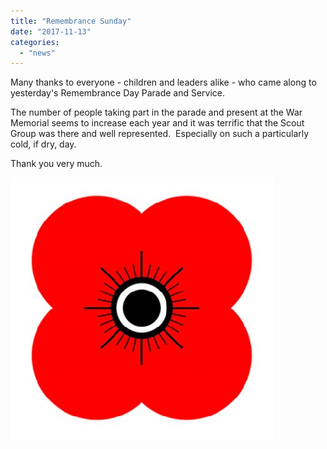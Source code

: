 ```yaml
---
title: "Remembrance Sunday"
date: "2017-11-13"
categories: 
  - "news"
---
```


Many thanks to everyone - children and leaders alike - who came along to yesterday's Remembrance Day Parade and Service.

The number of people taking part in the parade and present at the War Memorial seems to increase each year and it was terrific that the Scout Group was there and well represented.  Especially on such a particularly cold, if dry, day.

Thank you very much.

![](images/nMJVZjny.jpg)
